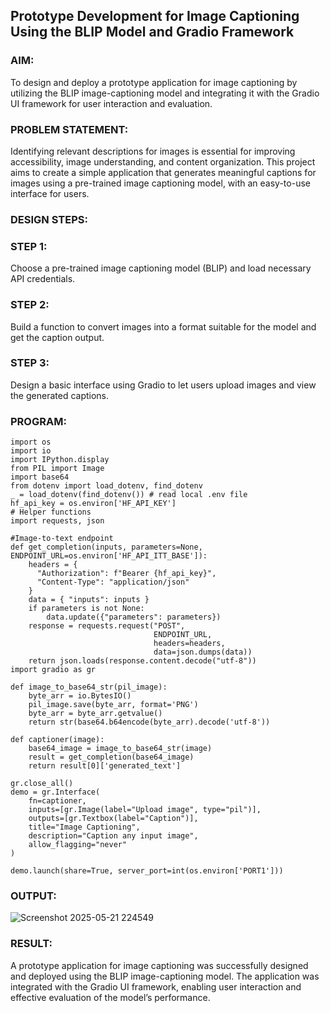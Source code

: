 ## Prototype Development for Image Captioning Using the BLIP Model and Gradio Framework

### AIM:
To design and deploy a prototype application for image captioning by utilizing the BLIP image-captioning model and integrating it with the Gradio UI framework for user interaction and evaluation.

### PROBLEM STATEMENT:
Identifying relevant descriptions for images is essential for improving accessibility, image understanding, and content organization. This project aims to create a simple application that generates meaningful captions for images using a pre-trained image captioning model, with an easy-to-use interface for users.

### DESIGN STEPS:
### STEP 1:
Choose a pre-trained image captioning model (BLIP) and load necessary API credentials.

### STEP 2:
Build a function to convert images into a format suitable for the model and get the caption output.

### STEP 3:
Design a basic interface using Gradio to let users upload images and view the generated captions.

### PROGRAM:
```
import os
import io
import IPython.display
from PIL import Image
import base64 
from dotenv import load_dotenv, find_dotenv
_ = load_dotenv(find_dotenv()) # read local .env file
hf_api_key = os.environ['HF_API_KEY']
# Helper functions
import requests, json

#Image-to-text endpoint
def get_completion(inputs, parameters=None, ENDPOINT_URL=os.environ['HF_API_ITT_BASE']):
    headers = {
      "Authorization": f"Bearer {hf_api_key}",
      "Content-Type": "application/json"
    }
    data = { "inputs": inputs }
    if parameters is not None:
        data.update({"parameters": parameters})
    response = requests.request("POST",
                                ENDPOINT_URL,
                                headers=headers,
                                data=json.dumps(data))
    return json.loads(response.content.decode("utf-8"))
import gradio as gr 

def image_to_base64_str(pil_image):
    byte_arr = io.BytesIO()
    pil_image.save(byte_arr, format='PNG')
    byte_arr = byte_arr.getvalue()
    return str(base64.b64encode(byte_arr).decode('utf-8'))

def captioner(image):
    base64_image = image_to_base64_str(image)
    result = get_completion(base64_image)
    return result[0]['generated_text']

gr.close_all()
demo = gr.Interface(
    fn=captioner,
    inputs=[gr.Image(label="Upload image", type="pil")],
    outputs=[gr.Textbox(label="Caption")],
    title="Image Captioning",
    description="Caption any input image",
    allow_flagging="never"
)

demo.launch(share=True, server_port=int(os.environ['PORT1']))
```

### OUTPUT:
![Screenshot 2025-05-21 224549](https://github.com/user-attachments/assets/3d4e9b2b-fc2e-45d6-bf6f-7875e84328e8)

### RESULT:
A prototype application for image captioning was successfully designed and deployed using the BLIP image-captioning model. The application was integrated with the Gradio UI framework, enabling user interaction and effective evaluation of the model’s performance.
